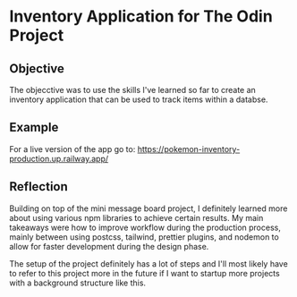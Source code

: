 # Inventory Application for The Odin Project

## Objective

The objecctive was to use the skills I've learned so far to create an inventory application that can be used to track items within a databse.

## Example

For a live version of the app go to: https://pokemon-inventory-production.up.railway.app/

## Reflection

Building on top of the mini message board project, I definitely learned more about using various npm libraries to achieve certain results. My main takeaways were how to improve workflow during the production process, mainly between using postcss, tailwind, prettier plugins, and nodemon to allow for faster development during the design phase.

The setup of the project definitely has a lot of steps and I'll most likely have to refer to this project more in the future if I want to startup more projects with a background structure like this.
